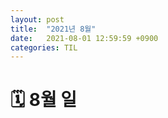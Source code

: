 ```yaml
---
layout: post
title:  "2021년 8월"
date:   2021-08-01 12:59:59 +0900
categories: TIL
---
```


# 🗓 8월 일
## 